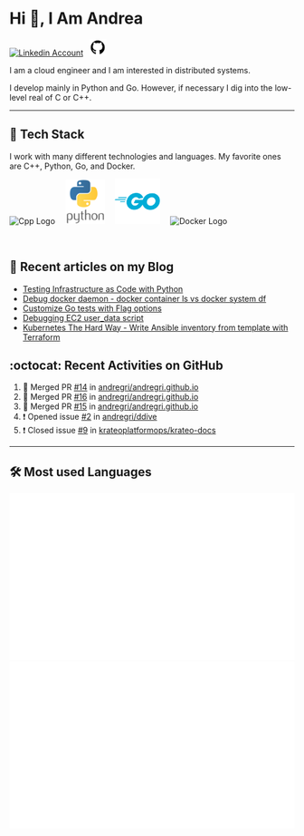 # Hi 👋, I Am Andrea


<!-- Actual text -->

<a href="https://www.linkedin.com/in/andrea-grillo-3b439b1a9/"><img src="https://cdn.worldvectorlogo.com/logos/linkedin-icon-2.svg" title="Linkedin" alt="Linkedin Account" width="30"/></a>
&ensp;<a href="https://github.com/andregri"><img src="img/logos/github.png" title="GitHub" alt="GitHub" width="30"/></a>
<br>

I am a cloud engineer and I am interested in distributed systems.

I develop mainly in Python and Go. However, if necessary I dig into the low-level real of C or C++.

___

## 🥞 Tech Stack
 
I work with many different technologies and languages. 
My favorite ones are C++, Python, Go, and Docker.
 
<img src="https://cdn.worldvectorlogo.com/logos/c.svg" title="Cpp" alt="Cpp Logo" width="70"/>&emsp;
<img src="img/logos/python_vertical_logo_icon_168039.svg" title="Python" alt="Python Logo" width="70"/>&emsp;
<img src="img/logos/golang_logo_icon_171073.svg" title="Golang" alt="Golang Logo" width="80"/>&emsp;
<img src="https://cdn.worldvectorlogo.com/logos/docker.svg" title="Docker" alt="Docker Logo" width="80"/>&emsp;

<br> 
 
 
## 📰 Recent articles on my Blog

 <!-- BLOG-POST-LIST:START -->
- [Testing Infrastructure as Code with Python](https://andregri.github.io/testing-iac-with-python/)
- [Debug docker daemon - docker container ls vs docker system df](https://andregri.github.io/debug-docker-daemon/)
- [Customize Go tests with Flag options](https://andregri.github.io/go-test-options/)
- [Debugging EC2 user_data script](https://andregri.github.io/aws-ec2-userdata-log/)
- [Kubernetes The Hard Way - Write Ansible inventory from template with Terraform](https://andregri.github.io/kthw-terraform-template/)
<!-- BLOG-POST-LIST:END -->
 
 
## :octocat: Recent Activities on GitHub

<!--START_SECTION:activity-->
1. 🎉 Merged PR [#14](https://github.com/andregri/andregri.github.io/pull/14) in [andregri/andregri.github.io](https://github.com/andregri/andregri.github.io)
2. 🎉 Merged PR [#16](https://github.com/andregri/andregri.github.io/pull/16) in [andregri/andregri.github.io](https://github.com/andregri/andregri.github.io)
3. 🎉 Merged PR [#15](https://github.com/andregri/andregri.github.io/pull/15) in [andregri/andregri.github.io](https://github.com/andregri/andregri.github.io)
4. ❗️ Opened issue [#2](https://github.com/andregri/ddive/issues/2) in [andregri/ddive](https://github.com/andregri/ddive)
5. ❗️ Closed issue [#9](https://github.com/krateoplatformops/krateo-docs/issues/9) in [krateoplatformops/krateo-docs](https://github.com/krateoplatformops/krateo-docs)
<!--END_SECTION:activity-->
 
---

## 🛠️ Most used Languages 

![](https://github.com/andregri/andregri/blob/master/generated/overview.svg)
![](https://github.com/andregri/andregri/blob/master/generated/languages.svg)
